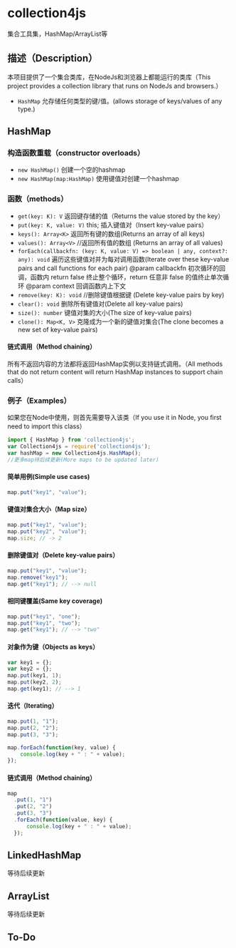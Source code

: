 # collection4js

集合工具集，HashMap/ArrayList等


## 描述（Description）

本项目提供了一个集合类库，在NodeJs和浏览器上都能运行的类库（This project provides a collection library that runs on NodeJs and browsers.）
- `HashMap` 允存储任何类型的键/值。(allows storage of keys/values of any type.)

## HashMap

### 构造函数重载（constructor overloads）
- `new HashMap()` 创建一个空的hashmap
- `new HashMap(map:HashMap)` 使用键值对创建一个hashmap


### 函数（methods）

- `get(key: K): V` 返回键存储的值（Returns the value stored by the key）
- `put(key: K, value: V)` this; 插入键值对（Insert key-value pairs）
- `keys(): Array<K>` 返回所有键的数组(Returns an array of all keys)
- `values(): Array<V>` //返回所有值的数组 (Returns an array of all values)
- `forEach(callbackfn: (key: K, value: V) => boolean | any, context?: any): void` 遍历这些键值对并为每对调用函数(Iterate over these key-value pairs and call functions for each pair)
 @param callbackfn 初次循环的回调，函数内 return false 终止整个循环，return 任意非 false 的值终止单次循环
 @param context 回调函数内上下文
- `remove(key: K): void` //删除键值根据键 (Delete key-value pairs by key)
- `clear(): void` 删除所有键值对(Delete all key-value pairs)
- `size(): number` 键值对集的大小(The size of key-value pairs)
- `clone(): Map<K, V>` 克隆成为一个新的键值对集合(The clone becomes a new set of key-value pairs)

#### 链式调用（Method chaining）

所有不返回内容的方法都将返回HashMap实例以支持链式调用。（All methods that do not return content will return HashMap instances to support chain calls）
    
    
### 例子（Examples）

如果您在Node中使用，则首先需要导入该类（If you use it in Node, you first need to import this class）

```js
import { HashMap } from 'collection4js';
var Collection4js = require('collection4js');
var hashMap = new Collection4js.HashMap();
//更多map待后续更新(More maps to be updated later)
```


#### 简单用例(Simple use cases)

```js
map.put("key1", "value");
```

#### 键值对集合大小（Map size）

```js
map.put("key1", "value");
map.put("key2", "value");
map.size; // -> 2
```

#### 删除键值对（Delete key-value pairs）

```js
map.put("key1", "value");
map.remove("key1");
map.get("key1"); // --> null
```

#### 相同键覆盖(Same key coverage)

```js
map.put("key1", "one");
map.put("key1", "two");
map.get("key1"); // --> "two"
```


#### 对象作为键（Objects as keys）

```js
var key1 = {};
var key2 = {};
map.put(key1, 1);
map.put(key2, 2);
map.get(key1); // --> 1
```

#### 迭代（Iterating）

```js
map.put(1, "1");
map.put(2, "2");
map.put(3, "3");

map.forEach(function(key, value) {
    console.log(key + " : " + value);
});
```

#### 链式调用（Method chaining）

```js
map
  .put(1, "1")
  .put(2, "2")
  .put(3, "3")
  .forEach(function(value, key) {
      console.log(key + " : " + value);
  });
```

## LinkedHashMap

等待后续更新


## ArrayList

等待后续更新


## To-Do






